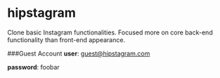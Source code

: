 # hipstagram
Clone basic Instagram functionalities. Focused more on core back-end functionality than front-end appearance.

###Guest Account
**user**: guest@hipstagram.com

**password**: foobar
